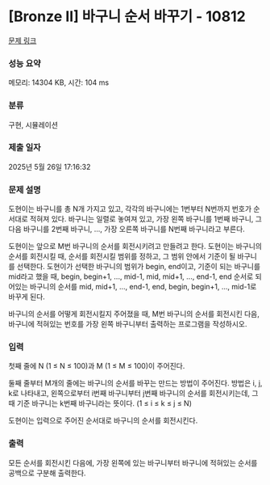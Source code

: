 # [Bronze II] 바구니 순서 바꾸기 - 10812 

[문제 링크](https://www.acmicpc.net/problem/10812) 

### 성능 요약

메모리: 14304 KB, 시간: 104 ms

### 분류

구현, 시뮬레이션

### 제출 일자

2025년 5월 26일 17:16:32

### 문제 설명

<p>도현이는 바구니를 총 N개 가지고 있고, 각각의 바구니에는 1번부터 N번까지 번호가 순서대로 적혀져 있다. 바구니는 일렬로 놓여져 있고, 가장 왼쪽 바구니를 1번째 바구니, 그 다음 바구니를 2번째 바구니, ..., 가장 오른쪽 바구니를 N번째 바구니라고 부른다. </p>

<p>도현이는 앞으로 M번 바구니의 순서를 회전시키려고 만들려고 한다. 도현이는 바구니의 순서를 회전시킬 때, 순서를 회전시킬 범위를 정하고, 그 범위 안에서 기준이 될 바구니를 선택한다. 도현이가 선택한 바구니의 범위가 begin, end이고, 기준이 되는 바구니를 mid라고 했을 때, begin, begin+1, ..., mid-1, mid, mid+1, ..., end-1, end 순서로 되어있는 바구니의 순서를 mid, mid+1, ..., end-1, end, begin, begin+1, ..., mid-1로 바꾸게 된다.</p>

<p>바구니의 순서를 어떻게 회전시킬지 주어졌을 때, M번 바구니의 순서를 회전시킨 다음, 바구니에 적혀있는 번호를 가장 왼쪽 바구니부터 출력하는 프로그램을 작성하시오.</p>

### 입력 

 <p>첫째 줄에 N (1 ≤ N ≤ 100)과 M (1 ≤ M ≤ 100)이 주어진다.</p>

<p>둘째 줄부터 M개의 줄에는 바구니의 순서를 바꾸는 만드는 방법이 주어진다. 방법은 i, j, k로 나타내고, 왼쪽으로부터 i번째 바구니부터 j번째 바구니의 순서를 회전시키는데, 그 때 기준 바구니는 k번째 바구니라는 뜻이다. (1 ≤ i ≤ k ≤ j ≤ N)</p>

<p>도현이는 입력으로 주어진 순서대로 바구니의 순서를 회전시킨다.</p>

### 출력 

 <p>모든 순서를 회전시킨 다음에, 가장 왼쪽에 있는 바구니부터 바구니에 적혀있는 순서를 공백으로 구분해 출력한다.</p>

